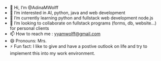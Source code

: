 - 👋 Hi, I’m @AdinaMWolff
- 👀 I’m interested in AI, python, java and web development
- 🌱 I’m currently learning python and fullstack web development node.js
- 💞️ I’m looking to collaborate on fullstack programs (forms, db, website...) for personal clients
- 📫 How to reach me : yyamwolff@gmail.com
- 😄 Pronouns: Mrs.
- ⚡ Fun fact: I like to give and have a postive outlook on life and try to implement this into my work environment.

<!---
AdinaMWolff/AdinaMWolff is a ✨ special ✨ repository because its `README.md` (this file) appears on your GitHub profile.
You can click the Preview link to take a look at your changes.
--->
